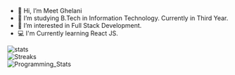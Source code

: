 - 👋 Hi, I’m Meet Ghelani
- 🌱 I’m studying B.Tech in Information Technology. Currently in Third Year. 
- 👀 I’m interested in Full Stack Development.
- 💻 I'm Currently learning React JS. 
<!---
meet2960/meet2960 is a ✨ special ✨ repository because its `README.md` (this file) appears on your GitHub profile.
You can click the Preview link to take a look at your changes.
--->
<div style="display:grid">

<img src="https://github-readme-stats.vercel.app/api?username=meet2960&show_icons=true&hide_border=true)&nbsp;&nbsp;" alt="stats">
<img src="https://github-readme-streak-stats.herokuapp.com/?user=meet2960&theme=highcontrast" alt="Streaks">
</div>
<div style:"display:flex; justify-content:center">
<img src="https://github-readme-stats-eight-theta.vercel.app/api/top-langs/?username=meet2960&layout=compact&langs_count=8&hide_border=true" alt="Programming_Stats">
</div>

